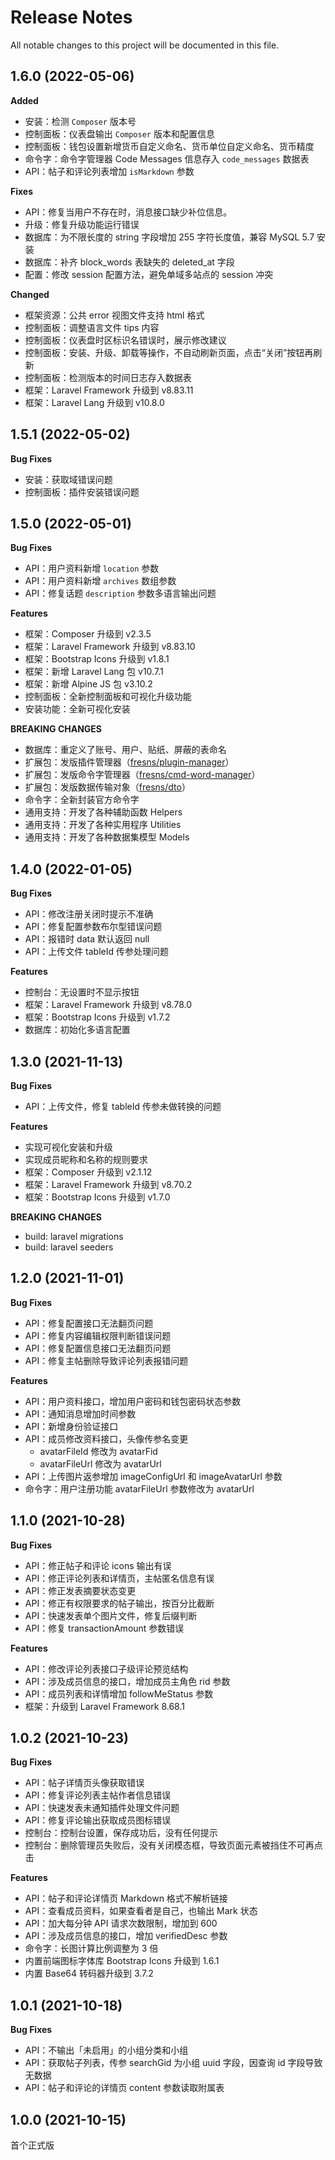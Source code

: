 # Release Notes

All notable changes to this project will be documented in this file.

## 1.6.0 (2022-05-06)

**Added**

- 安装：检测 `Composer` 版本号
- 控制面板：仪表盘输出 `Composer` 版本和配置信息
- 控制面板：钱包设置新增货币自定义命名、货币单位自定义命名、货币精度
- 命令字：命令字管理器 Code Messages 信息存入 `code_messages` 数据表
- API：帖子和评论列表增加 `isMarkdown` 参数

**Fixes**

- API：修复当用户不存在时，消息接口缺少补位信息。
- 升级：修复升级功能运行错误
- 数据库：为不限长度的 string 字段增加 255 字符长度值，兼容 MySQL 5.7 安装
- 数据库：补齐 block_words 表缺失的 deleted_at 字段
- 配置：修改 session 配置方法，避免单域多站点的 session 冲突

**Changed**

- 框架资源：公共 error 视图文件支持 html 格式
- 控制面板：调整语言文件 tips 内容
- 控制面板：仪表盘时区标识名错误时，展示修改建议
- 控制面板：安装、升级、卸载等操作，不自动刷新页面，点击“关闭”按钮再刷新
- 控制面板：检测版本的时间日志存入数据表
- 框架：Laravel Framework 升级到 v8.83.11
- 框架：Laravel Lang 升级到 v10.8.0


## 1.5.1 (2022-05-02)

**Bug Fixes**

- 安装：获取域错误问题
- 控制面板：插件安装错误问题


## 1.5.0 (2022-05-01)

**Bug Fixes**

- API：用户资料新增 `location` 参数
- API：用户资料新增 `archives` 数组参数
- API：修复话题 `description` 参数多语言输出问题

**Features**

- 框架：Composer 升级到 v2.3.5
- 框架：Laravel Framework 升级到 v8.83.10
- 框架：Bootstrap Icons 升级到 v1.8.1
- 框架：新增 Laravel Lang 包 v10.7.1
- 框架：新增 Alpine JS 包 v3.10.2
- 控制面板：全新控制面板和可视化升级功能
- 安装功能：全新可视化安装

**BREAKING CHANGES**

- 数据库：重定义了账号、用户、贴纸、屏蔽的表命名
- 扩展包：发版插件管理器（[fresns/plugin-manager](https://github.com/fresns/plugin-manager)）
- 扩展包：发版命令字管理器（[fresns/cmd-word-manager](https://github.com/fresns/cmd-word-manager)）
- 扩展包：发版数据传输对象（[fresns/dto](https://github.com/fresns/dto)）
- 命令字：全新封装官方命令字
- 通用支持：开发了各种辅助函数 Helpers
- 通用支持：开发了各种实用程序 Utilities
- 通用支持：开发了各种数据集模型 Models


## 1.4.0 (2022-01-05)

**Bug Fixes**

- API：修改注册关闭时提示不准确
- API：修复配置参数布尔型错误问题
- API：报错时 data 默认返回 null
- API：上传文件 tableId 传参处理问题

**Features**

- 控制台：无设置时不显示按钮
- 框架：Laravel Framework 升级到 v8.78.0
- 框架：Bootstrap Icons 升级到 v1.7.2
- 数据库：初始化多语言配置


## 1.3.0 (2021-11-13)

**Bug Fixes**

- API：上传文件，修复 tableId 传参未做转换的问题

**Features**

- 实现可视化安装和升级
- 实现成员昵称和名称的规则要求
- 框架：Composer 升级到 v2.1.12
- 框架：Laravel Framework 升级到 v8.70.2
- 框架：Bootstrap Icons 升级到 v1.7.0

**BREAKING CHANGES**

- build: laravel migrations
- build: laravel seeders


## 1.2.0 (2021-11-01)

**Bug Fixes**

- API：修复配置接口无法翻页问题
- API：修复内容编辑权限判断错误问题
- API：修复配置信息接口无法翻页问题
- API：修复主帖删除导致评论列表报错问题

**Features**

- API：用户资料接口，增加用户密码和钱包密码状态参数
- API：通知消息增加时间参数
- API：新增身份验证接口
- API：成员修改资料接口，头像传参名变更
    - avatarFileId 修改为 avatarFid
    - avatarFileUrl 修改为 avatarUrl
- API：上传图片返参增加 imageConfigUrl 和 imageAvatarUrl 参数
- 命令字：用户注册功能 avatarFileUrl 参数修改为 avatarUrl


## 1.1.0 (2021-10-28)

**Bug Fixes**

- API：修正帖子和评论 icons 输出有误
- API：修正评论列表和详情页，主帖匿名信息有误
- API：修正发表摘要状态变更
- API：修正有权限要求的帖子输出，按百分比截断
- API：快速发表单个图片文件，修复后缀判断
- API：修复 transactionAmount 参数错误

**Features**

- API：修改评论列表接口子级评论预览结构
- API：涉及成员信息的接口，增加成员主角色 rid 参数
- API：成员列表和详情增加 followMeStatus 参数
- 框架：升级到 Laravel Framework 8.68.1


## 1.0.2 (2021-10-23)

**Bug Fixes**

- API：帖子详情页头像获取错误
- API：修复评论列表主帖作者信息错误
- API：快速发表未通知插件处理文件问题
- API：修复评论输出获取成员图标错误
- 控制台：控制台设置，保存成功后，没有任何提示
- 控制台：删除管理员失败后，没有关闭模态框，导致页面元素被挡住不可再点击

**Features**

- API：帖子和评论详情页 Markdown 格式不解析链接
- API：查看成员资料，如果查看者是自己，也输出 Mark 状态
- API：加大每分钟 API 请求次数限制，增加到 600
- API：涉及成员信息的接口，增加 verifiedDesc 参数
- 命令字：长图计算比例调整为 3 倍
- 内置前端图标字体库 Bootstrap Icons 升级到 1.6.1
- 内置 Base64 转码器升级到 3.7.2


## 1.0.1 (2021-10-18)

**Bug Fixes**

- API：不输出「未启用」的小组分类和小组
- API：获取帖子列表，传参 searchGid 为小组 uuid 字段，因查询 id 字段导致无数据
- API：帖子和评论的详情页 content 参数读取附属表


## 1.0.0 (2021-10-15)

首个正式版
